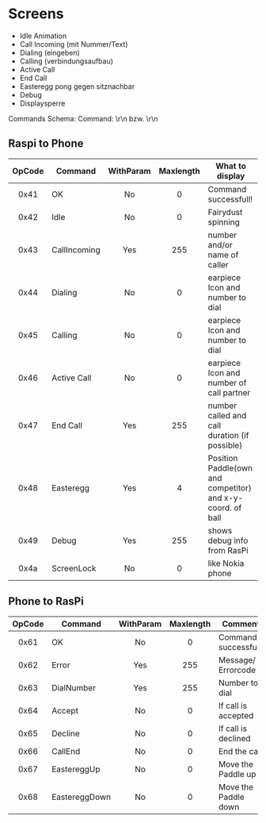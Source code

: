 # Screens
-  Idle Animation
-  Call Incoming (mit Nummer/Text)
-  Dialing (eingeben) 
-  Calling (verbindungsaufbau)
-  Active Call
-  End Call
-  Easteregg pong gegen sitznachbar
-  Debug
-  Displaysperre

Commands
Schema:
Command: <opcode><paramLength><params>\r\n bzw. <opcode>\r\n

## Raspi to Phone
OpCode | Command | WithParam | Maxlength | What to display
:---: | --- | :---: | :---: | ---
0x41 | OK | No | 0 | Command successfull!
0x42 | Idle | No | 0 | Fairydust spinning
0x43 | CallIncoming | Yes | 255 | number and/or name of caller 
0x44 | Dialing | No | 0 | earpiece Icon and number to dial
0x45 | Calling | No | 0 | earpiece Icon and number to dial
0x46 | Active Call | No | 0 | earpiece Icon and number of call partner
0x47 | End Call | Yes | 255 | number called and call duration (if possible)
0x48 | Easteregg | Yes | 4 | Position Paddle(own and competitor) and x-y-coord. of ball 
0x49 | Debug | Yes | 255 | shows debug info from RasPi
0x4a | ScreenLock | No | 0 | like Nokia phone

## Phone to RasPi
OpCode | Command | WithParam | Maxlength | Comment
:---: | --- | :---: | :---: | ---
0x61 | OK | No | 0 | Command successfull!
0x62 | Error | Yes | 255 | Message/ Errorcode
0x63 | DialNumber | Yes | 255 | Number to dial
0x64 | Accept | No | 0 | If call is accepted
0x65 | Decline | No | 0 | If call is declined
0x66 | CallEnd | No | 0 | End the call
0x67 | EastereggUp | No | 0 | Move the Paddle up
0x68 | EastereggDown | No | 0 | Move the Paddle down
